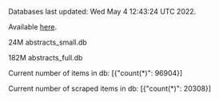 Databases last updated: Wed May  4 12:43:24 UTC 2022. 

Available [here](https://github.com/cbeauhilton/ash-db/releases).


24M	abstracts_small.db

182M	abstracts_full.db

Current number of items in db:
[{"count(*)": 96904}]

Current number of scraped items in db:
[{"count(*)": 20308}]
